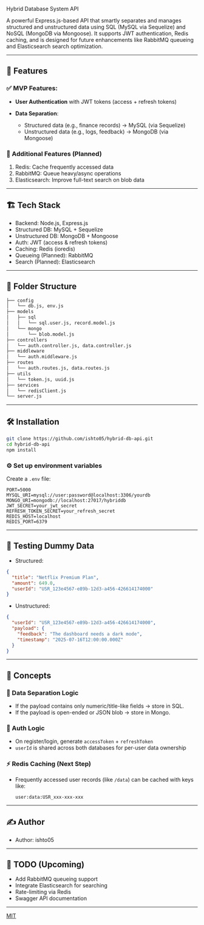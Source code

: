 Hybrid Database System API

A powerful Express.js-based API that smartly separates and manages structured and unstructured data using SQL (MySQL via Sequelize) and NoSQL (MongoDB via Mongoose). It supports JWT authentication, Redis caching, and is designed for future enhancements like RabbitMQ queueing and Elasticsearch search optimization.

---

## 🚀 Features

### ✅ MVP Features:

* **User Authentication** with JWT tokens (access + refresh tokens)
* **Data Separation**:

  * Structured data (e.g., finance records) → MySQL (via Sequelize)
  * Unstructured data (e.g., logs, feedback) → MongoDB (via Mongoose)

### 🧠 Additional Features (Planned)

1. Redis: Cache frequently accessed data
2. RabbitMQ: Queue heavy/async operations
3. Elasticsearch: Improve full-text search on blob data

---

## 🏗 Tech Stack

* Backend: Node.js, Express.js
* Structured DB: MySQL + Sequelize
* Unstructured DB: MongoDB + Mongoose
* Auth: JWT (access & refresh tokens)
* Caching: Redis (ioredis)
* Queueing (Planned): RabbitMQ
* Search (Planned): Elasticsearch

---

## 📁 Folder Structure

```bash
├── config
│   └── db.js, env.js
├── models
│   ├── sql
│   │   └── sql.user.js, record.model.js
│   └── mongo
│       └── blob.model.js
├── controllers
│   └── auth.controller.js, data.controller.js
├── middleware
│   └── auth.middleware.js
├── routes
│   └── auth.routes.js, data.routes.js
├── utils
│   └── token.js, uuid.js
├── services
│   └── redisClient.js
└── server.js
```

---

## 🛠 Installation

```bash
git clone https://github.com/ishto05/hybrid-db-api.git
cd hybrid-db-api
npm install
```

### ⚙️ Set up environment variables

Create a `.env` file:

```env
PORT=5000
MYSQL_URI=mysql://user:password@localhost:3306/yourdb
MONGO_URI=mongodb://localhost:27017/hybriddb
JWT_SECRET=your_jwt_secret
REFRESH_TOKEN_SECRET=your_refresh_secret
REDIS_HOST=localhost
REDIS_PORT=6379
```

---

## 🧪 Testing Dummy Data

* Structured:

```json
{
  "title": "Netflix Premium Plan",
  "amount": 649.0,
  "userId": "USR_123e4567-e89b-12d3-a456-426614174000"
}
```

* Unstructured:

```json
{
  "userId": "USR_123e4567-e89b-12d3-a456-426614174000",
  "payload": {
    "feedback": "The dashboard needs a dark mode",
    "timestamp": "2025-07-16T12:00:00.000Z"
  }
}
```

---

## 🧠 Concepts

### 🔄 Data Separation Logic

* If the payload contains only numeric/title-like fields → store in SQL.
* If the payload is open-ended or JSON blob → store in Mongo.

### 🔐 Auth Logic

* On register/login, generate `accessToken` + `refreshToken`
* `userId` is shared across both databases for per-user data ownership

### ⚡ Redis Caching (Next Step)

* Frequently accessed user records (like `/data`) can be cached with keys like:

  ```
  user:data:USR_xxx-xxx-xxx
  ```

---

## ✍️ Author

* Author: ishto05


---

## 📌 TODO (Upcoming)

* Add RabbitMQ queueing support
* Integrate Elasticsearch for searching
* Rate-limiting via Redis
* Swagger API documentation

---

[MIT](LICENSE)
